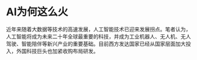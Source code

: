 # AI为何这么火
近年来随着大数据等技术的高速发展，人工智能技术已迎来发展拐点。笔者认为，人工智能将成为未来二十年全球最重要的科技，并成为工业机器人、无人机、无人驾驶、智能陪伴等新兴产业的重要基础。目前西方发达国家已经从国家层面加大投入，外国科技巨头也加紧收购布局研发。
